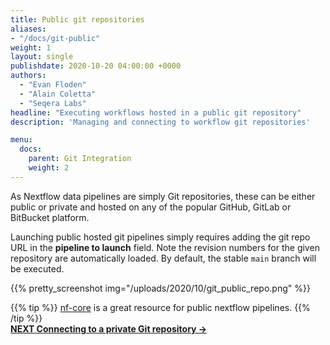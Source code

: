 ```yaml
---
title: Public git repositories
aliases:
- "/docs/git-public"
weight: 1
layout: single
publishdate: 2020-10-20 04:00:00 +0000
authors:
  - "Evan Floden"
  - "Alain Coletta"
  - "Seqera Labs"
headline: "Executing workflows hosted in a public git repository"
description: 'Managing and connecting to workflow git repositories'

menu:
  docs:
    parent: Git Integration
    weight: 2
---
```

As Nextflow data pipelines are simply Git repositories, these can be either public or private and hosted on any of the popular GitHub, GitLab or BitBucket platform.

Launching public hosted git pipelines simply requires adding the git repo URL in the **pipeline to launch** field. Note the revision numbers for the given repository are automatically loaded. By default, the stable `main` branch will be executed.

{{% pretty_screenshot img="/uploads/2020/10/git_public_repo.png" %}}

{{% tip %}}
[nf-core](https://nf-co.re/pipelines) is a great resource for public nextflow pipelines.
{{% /tip %}}
<br>
**[NEXT Connecting to a private Git repository →](/docs/git/git-private/)**
